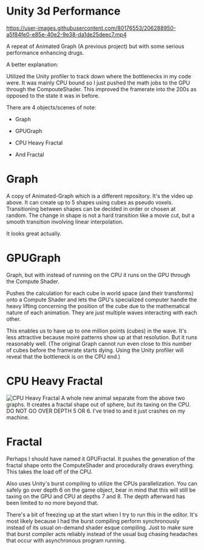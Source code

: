 # Unity 3d Performance

https://user-images.githubusercontent.com/80176553/206288950-a5f84fe0-e85e-40e2-9e38-da1de25deec7.mp4

A repeat of Animated Graph (A previous project) but with some serious performance enhancing drugs.

A better explanation:

Utilized the Unity profiler to track down where the bottlenecks in my code were. It was mainly CPU bound so I just pushed the math jobs to the GPU through the CompouteShader. This improved the framerate into the 200s as opposed to the state it was in before.

There are 4 objects/scenes of note:

- Graph

- GPUGraph

- CPU Heavy Fractal

- And Fractal

# Graph 
A copy of Animated-Graph which is a different repository. It's the video up above. It can create up to 5 shapes using cubes as pseudo voxels. Transitioning between shapes can be decided in order or chosen at random. The change in shape is not a hard transition like a movie cut, but a smooth transition involving linear interpolation.

It looks great actually.

# GPUGraph 
Graph, but with instead of running on the CPU it runs on the GPU through the Compute Shader.

Pushes the calculation for each cube in world space (and their transforms) onto a Compute Shader and lets the GPU's specialized computer handle the heavy lifting concerning the position of the cube due to the mathematical nature of each animation. They are just multiple waves interacting with each other.

This enables us to have up to one million points (cubes) in the wave. It's less attractive because moiré patterns show up at that resolution. But it runs reasonably well. (The original Graph cannot run even close to this number of cubes before the framerate starts dying. Using the Unity profiler will reveal that the bottleneck is on the CPU end.)

# CPU Heavy Fractal 
![CPU Heavy Fractal](https://github.com/NodeReplacer/Unity-3D-Graph-Preformance/assets/80176553/9755d73f-f4cf-4c94-9352-f77c9e76a427)
A whole new animal separate from the above two graphs. It creates a fractal shape out of sphere, but its taxing on the CPU. DO NOT GO OVER DEPTH 5 OR 6. I've tried to and it just crashes on my machine.

# Fractal 

Perhaps I should have named it GPUFractal. It pushes the generation of the fractal shape onto the ComputeShader and procedurally draws everything. This takes the load off of the CPU.

Also uses Unity's burst compiling to utilize the CPUs parallelization. You can safely go over depth 6 on the game object, bear in mind that this will still be taxing on the GPU and CPU at depths 7 and 8. The depth afterward has been limited to no more beyond that.

There's a bit of freezing up at the start when I try to run this in the editor. It's most likely because I had the burst compiling perform synchronously instead of its usual on-demand shader esque compiling. Just to make sure that burst compiler acts reliably instead of the usual bug chasing headaches that occur with asynchronous program running.
